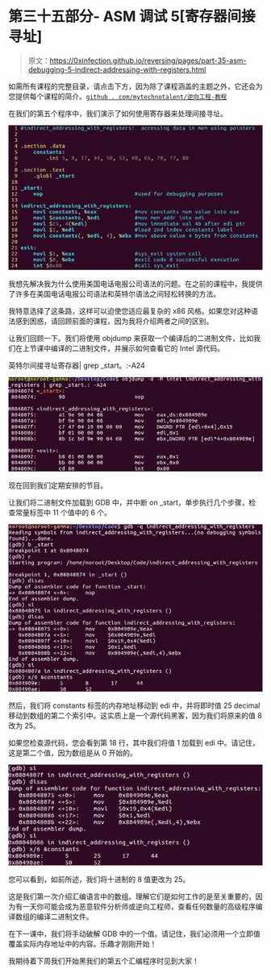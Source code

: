 # 第三十五部分- ASM 调试 5[寄存器间接寻址]

> 原文：<https://0xinfection.github.io/reversing/pages/part-35-asm-debugging-5-indirect-addressing-with-registers.html>

如需所有课程的完整目录，请点击下方，因为除了课程涵盖的主题之外，它还会为您提供每个课程的简介。[`github . com/mytechnotalent/逆向工程-教程`](https://github.com/mytechnotalent/Reverse-Engineering-Tutorial)

在我们的第五个程序中，我们演示了如何使用寄存器来处理间接寻址。

![](img/578a0f4c02835941bc50546ac65ead49.png)

我想先解决我为什么使用美国电话电报公司语法的问题。在之前的课程中，我提供了许多在美国电话电报公司语法和英特尔语法之间轻松转换的方法。

我特意选择了这条路，这样可以迫使您适应最复杂的 x86 风格。如果您对这种语法感到困惑，请回顾前面的课程，因为我将介绍两者之间的区别。

让我们回顾一下。我们将使用 objdump 来获取一个编译后的二进制文件，比如我们在上节课中编译的二进制文件，并展示如何查看它的 Intel 源代码。

英特尔间接寻址寄存器| grep _start。:-A24

![](img/858aab35dc647858582e8401b778050b.png)

现在回到我们定期安排的节目。

让我们将二进制文件加载到 GDB 中，并中断 on _start，单步执行几个步骤，检查常量标签中 11 个值中的 6 个。

![](img/1632c2c7767ca96b8673776df6e17694.png)

然后，我们将 constants 标签的内存地址移动到 edi 中，并将即时值 25 decimal 移动到数组的第二个索引中。这实质上是一个源代码黑客，因为我们将原来的值 8 改为 25。

如果您检查源代码，您会看到第 18 行，其中我们将值 1 加载到 edi 中。请记住，这是第二个值，因为数组是从 0 开始的。

![](img/1d62c072148e7e43bfed01c786d82699.png)

您可以看到，如前所述，我们将十进制的 8 值更改为 25。

这是我们第一次介绍汇编语言中的数组。理解它们是如何工作的是至关重要的，因为有一天你可能会成为恶意软件分析师或逆向工程师，查看任何数量的高级程序编译数组的编译二进制文件。

在下一课中，我们将手动破解 GDB 中的一个值。请记住，我们必须用一个立即值覆盖实际内存地址中的内容。乐趣才刚刚开始！

我期待着下周我们开始黑我们的第五个汇编程序时见到大家！
